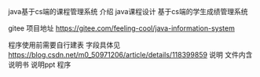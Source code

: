 java基于cs端的课程管理系统
介绍
java课程设计 基于cs端的学生成绩管理系统

gitee 项目地址 https://gitee.com/feeling-cool/java-information-system

程序使用前需要自行建表 字段具体见 https://blog.csdn.net/m0_50971206/article/details/118399859 说明 文件内含说明书 说明ppt 程序
